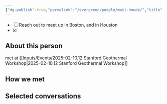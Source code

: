 ```yaml
---
{"dg-publish":true,"permalink":"/evergreen/people/matt-houde/","title":"Co-founder","tags":["c_level","people","geo_eco"]}
---
```



- [ ] Reach out to meet up in Boston, and in Houston
- [x] 
## About this person
met at [[Inputs/Events/2025-02-10,12 Stanford Geothermal Workshop\|2025-02-10,12 Stanford Geothermal Workshop]]



## How we met


## Selected conversations
